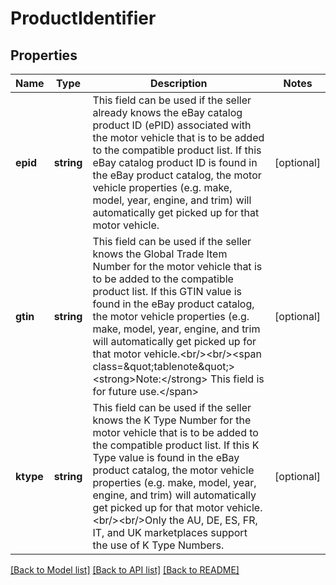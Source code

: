 # ProductIdentifier

## Properties
Name | Type | Description | Notes
------------ | ------------- | ------------- | -------------
**epid** | **string** | This field can be used if the seller already knows the eBay catalog product ID (ePID) associated with the motor vehicle that is to be added to the compatible product list. If this eBay catalog product ID is found in the eBay product catalog, the motor vehicle properties (e.g. make, model, year, engine, and trim) will automatically get picked up for that motor vehicle. | [optional] 
**gtin** | **string** | This field can be used if the seller knows the Global Trade Item Number for the motor vehicle that is to be added to the compatible product list. If this GTIN value is found in the eBay product catalog, the motor vehicle properties (e.g. make, model, year, engine, and trim will automatically get picked up for that motor vehicle.&lt;br/&gt;&lt;br/&gt;&lt;span class&#x3D;\&quot;tablenote\&quot;&gt; &lt;strong&gt;Note:&lt;/strong&gt; This field is for future use.&lt;/span&gt; | [optional] 
**ktype** | **string** | This field can be used if the seller knows the K Type Number for the motor vehicle that is to be added to the compatible product list. If this K Type value is found in the eBay product catalog, the motor vehicle properties (e.g. make, model, year, engine, and trim) will automatically get picked up for that motor vehicle. &lt;br/&gt;&lt;br/&gt;Only the AU, DE, ES, FR, IT, and UK marketplaces support the use of K Type Numbers. | [optional] 

[[Back to Model list]](../../README.md#documentation-for-models) [[Back to API list]](../../README.md#documentation-for-api-endpoints) [[Back to README]](../../README.md)


